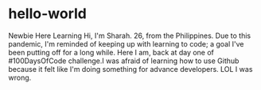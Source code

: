 # hello-world
Newbie Here Learning 
Hi, I'm Sharah. 26, from the Philippines. Due to this pandemic, I'm reminded of keeping up with learning to code; a goal I've been putting off for a long while. Here I am, back at day one of #100DaysOfCode challenge.I was afraid of learning how to use Github because it felt like I'm doing something for advance developers. LOL I was wrong. 
